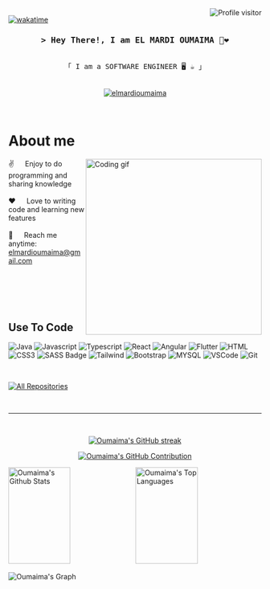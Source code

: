 <a href="https://komarev.com/ghpvc/?username=oumaimaelmardi">
  <img align="right" src="https://komarev.com/ghpvc/?username=oumaimaelmardi&label=Visitors&color=0e75b6&style=flat" alt="Profile visitor" />
</a>

[![wakatime](https://wakatime.com/badge/user/4358cff2-106e-4202-91b9-4ae0372ed111.svg)](https://wakatime.com/@4358cff2-106e-4202-91b9-4ae0372ed111)
<h3 align="center">
       <samp>&gt; Hey There!, I am
                <b>EL MARDI OUMAIMA 👋❤️
</b>
        </samp>
</h3>

<p align="center"> 
  <samp>
   <!-- <a href="https://www.google.com/search?q=Al+Siam">「 Google Me 」</a>-->
    <br>
    「 I am a SOFTWARE ENGINEER 🖥️ ☕ 」
    <br>
    <br>
  </samp>
</p>

<p align="center">

 <a href="https://www.linkedin.com/in/oumaima-el-mardi-1188a2209/" target="_blank">
  <img src="https://img.shields.io/badge/LinkedIn-0077B5?style=for-the-badge&logo=linkedin&logoColor=white" alt="elmardioumaima"/>
 </a>
 
</p>
<br />

<!-- About Section -->

# About me

<p>
 <img align="right" width="350" src="/assets/oumaima.png" alt="Coding gif" />
  
 ✌️ &emsp; Enjoy to do programming and sharing knowledge <br/><br/>
 ❤️ &emsp; Love to writing code and learning new features<br/><br/>
 📧 &emsp; Reach me anytime: elmardioumaima@gmail.com<br/><br/>

</p>

<br/>
<br/>
<br/>

## Use To Code

![Java](https://img.shields.io/badge/JAVA-E34F26?style=for-the-badge&logo=java&logoColor=white)
![Javascript](https://img.shields.io/badge/Javascript-F0DB4F?style=for-the-badge&labelColor=black&logo=javascript&logoColor=F0DB4F)
![Typescript](https://img.shields.io/badge/Typescript-007acc?style=for-the-badge&labelColor=black&logo=typescript&logoColor=007acc)
![React](https://img.shields.io/badge/-React-61DBFB?style=for-the-badge&labelColor=black&logo=react&logoColor=61DBFB)
![Angular](https://img.shields.io/badge/-Angular-61DBFB?style=for-the-badge&labelColor=black&logo=angular&logoColor=61DBFB)
![Flutter](https://img.shields.io/badge/Flutter-E34F26?style=for-the-badge&logo=flutter&logoColor=white)
![HTML](https://img.shields.io/badge/HTML5-E34F26?style=for-the-badge&logo=html5&logoColor=white)
![CSS3](https://img.shields.io/badge/CSS3-1572B6?style=for-the-badge&logo=css3&logoColor=white)
![SASS Badge](https://img.shields.io/badge/Sass-CC6699?style=for-the-badge&logo=sass&logoColor=white)
![Tailwind](https://img.shields.io/badge/Tailwind_CSS-092749?style=for-the-badge&logo=tailwindcss&logoColor=06B6D4&labelColor=000000)
![Bootstrap](https://img.shields.io/badge/Bootstrap-563D7C?style=for-the-badge&logo=bootstrap&logoColor=white)
![MYSQL](https://img.shields.io/badge/HTML5-E34F26?style=for-the-badge&logo=html5&logoColor=white)
![VSCode](https://img.shields.io/badge/Visual_Studio-0078d7?style=for-the-badge&logo=visual%20studio&logoColor=white)
![Git](https://img.shields.io/badge/Git-F05032?style=for-the-badge&logo=git&logoColor=white)

<br/>

<p align="left">
  <a href="https://github.com/oumaimaelmardi?tab=repositories" target="_blank"><img alt="All Repositories" title="All Repositories" src="https://img.shields.io/badge/-All%20Repos-2962FF?style=for-the-badge&logo=koding&logoColor=white"/></a>
</p>

<br/>
<hr/>
<br/>

<p align="center">
  <a href="https://github.com/oumaimaelmardi">
    <img src="https://streak-stats.demolab.com?user=oumaimaelmardi&theme=radical" alt="Oumaima's GitHub streak"/>
   
  </a>
</p>

<p align="center">
  <a href="https://github.com/oumaimaelmardi">
    <img src="https://github-profile-summary-cards.vercel.app/api/cards/profile-details?username=oumaimaelmardi&theme=radical" alt="Oumaima's GitHub Contribution"/>
  </a>
</p>

<a> 
    <a href="https://github.com/oumaimaelmardi"><img alt="Oumaima's Github Stats" src="https://denvercoder1-github-readme-stats.vercel.app/api?username=oumaimaelmardi&show_icons=true&count_private=true&theme=react&border_color=7F3FBF&bg_color=0D1117&title_color=F85D7F&icon_color=F8D866" height="192px" width="49.5%"/></a>
  <a href="https://github.com/alsiam"><img alt="Oumaima's Top Languages" src="https://denvercoder1-github-readme-stats.vercel.app/api/top-langs/?username=oumaimaelmardi&langs_count=8&layout=compact&theme=react&border_color=7F3FBF&bg_color=0D1117&title_color=F85D7F&icon_color=F8D866" height="192px" width="49.5%"/></a>
  <br/>
</a>

![Oumaima's Graph](https://github-readme-activity-graph.vercel.app/graph?username=oumaimaelmardi&custom_title=Oumaima's%20GitHub%20Activity%20Graph&bg_color=0D1117&color=7F3FBF&line=7F3FBF&point=7F3FBF&area_color=FFFFFF&title_color=FFFFFF&area=true)

